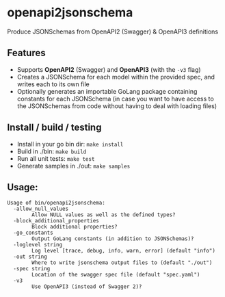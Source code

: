 # openapi2jsonschema
Produce JSONSchemas from OpenAPI2 (Swagger) & OpenAPI3 definitions

## Features
* Supports **OpenAPI2** (Swagger) and **OpenAPI3** (with the `-v3` flag)
* Creates a JSONSchema for each model within the provided spec, and writes each to its own file
* Optionally generates an importable GoLang package containing constants for each JSONSchema (in case you want to have access to the JSONSchemas from code without having to deal with loading files)

## Install / build / testing
* Install in your go bin dir: `make install`
* Build in ./bin: `make build`
* Run all unit tests: `make test`
* Generate samples in ./out: `make samples`

## Usage:
```
Usage of bin/openapi2jsonschema:
  -allow_null_values
    	Allow NULL values as well as the defined types?
  -block_additional_properties
    	Block additional properties?
  -go_constants
    	Output GoLang constants (in addition to JSONSchemas)?
  -loglevel string
    	Log level [trace, debug, info, warn, error] (default "info")
  -out string
    	Where to write jsonschema output files to (default "./out")
  -spec string
    	Location of the swagger spec file (default "spec.yaml")
  -v3
    	Use OpenAPI3 (instead of Swagger 2)?
```
